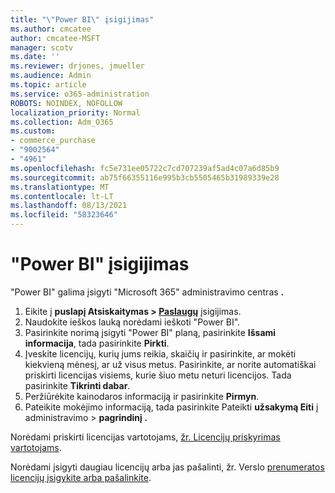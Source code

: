 ```yaml
---
title: "\"Power BI\" įsigijimas"
ms.author: cmcatee
author: cmcatee-MSFT
manager: scotv
ms.date: ''
ms.reviewer: drjones, jmueller
ms.audience: Admin
ms.topic: article
ms.service: o365-administration
ROBOTS: NOINDEX, NOFOLLOW
localization_priority: Normal
ms.collection: Adm_O365
ms.custom:
- commerce_purchase
- "9002564"
- "4961"
ms.openlocfilehash: fc5e731ee05722c7cd707239af5ad4c07a6d85b9
ms.sourcegitcommit: ab75f66355116e995b3cb5505465b31989339e28
ms.translationtype: MT
ms.contentlocale: lt-LT
ms.lasthandoff: 08/13/2021
ms.locfileid: "58323646"
---
```

# <a name="purchase-power-bi"></a>"Power BI" įsigijimas

"Power BI" galima įsigyti "Microsoft 365" administravimo centras **.**

1. Eikite į **puslapį Atsiskaitymas > [Paslaugų](https://go.microsoft.com/fwlink/p/?linkid=868433)** įsigijimas.
2. Naudokite ieškos lauką norėdami ieškoti "Power BI".
3. Pasirinkite norimą įsigyti "Power BI" planą, pasirinkite **Išsami informacija**, tada pasirinkite **Pirkti**.
4. Įveskite licencijų, kurių jums reikia, skaičių ir pasirinkite, ar mokėti kiekvieną mėnesį, ar už visus metus. Pasirinkite, ar norite automatiškai priskirti licencijas visiems, kurie šiuo metu neturi licencijos. Tada pasirinkite **Tikrinti dabar**.
5. Peržiūrėkite kainodaros informaciją ir pasirinkite **Pirmyn**.
6. Pateikite mokėjimo informaciją, tada pasirinkite Pateikti **užsakymą Eiti** į administravimo  >  **pagrindinį .**

Norėdami priskirti licencijas vartotojams, [žr. Licencijų priskyrimas vartotojams](https://docs.microsoft.com/microsoft-365/admin/manage/assign-licenses-to-users).

Norėdami įsigyti daugiau licencijų arba jas pašalinti, žr. Verslo [prenumeratos licencijų įsigykite arba pašalinkite](https://docs.microsoft.com/microsoft-365/commerce/licenses/buy-licenses).